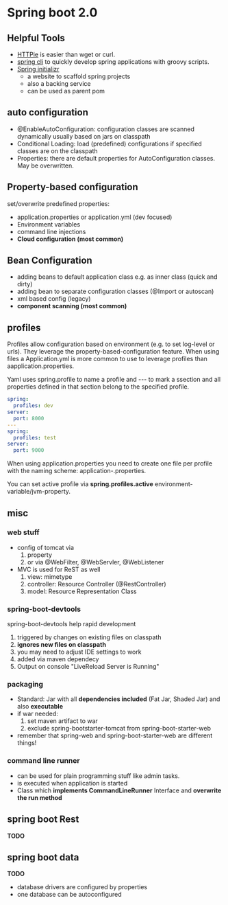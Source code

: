 # Spring boot 2.0

## Helpful Tools

- [HTTPie](https://httpie.org/) is easier than wget or curl.
- [spring cli](https://docs.spring.io/spring-boot/docs/current/reference/html/spring-boot-cli.html) to quickly develop spring applications with groovy scripts.
- [Spring initializr](https://start.spring.io/) 
  - a website to scaffold spring projects 
  - also a backing service
  - can be used as parent pom 

## auto configuration

- @EnableAutoConfiguration: configuration classes are scanned dynamically usually based on jars on classpath
- Conditional Loading: load (predefined) configurations if specified classes are on the classpath
- Properties: there are default properties for AutoConfiguration classes. May be overwritten.

## Property-based configuration

set/overwrite predefined properties:

- application.properties or application.yml (dev focused)
- Environment variables
- command line injections 
- **Cloud configuration (most common)**

## Bean Configuration

- adding beans to default application class e.g. as inner class (quick and dirty)
- adding bean to separate configuration classes (@Import or autoscan)
- xml based config (legacy)
- **component scanning (most common)**

## profiles

Profiles allow configuration based on environment (e.g. to set log-level or urls). They leverage the property-based-configuration feature. 
When using files a Application.yml is more common to use to leverage profiles than aapplication.properties.

Yaml uses spring.profile to name a profile and --- to mark a ssection and all properties defined in that section belong to the specified profile.

```yaml
spring:
  profiles: dev
server:
  port: 8000
---
spring:
  profiles: test
server:
  port: 9000
```

When using application.properties you need to create one file per profile with the naming scheme: application-<profilename>.properties.

You can set active profile via **spring.profiles.active** environment-variable/jvm-property.

## misc

### web stuff

- config of tomcat via 
  1. property 
  2. or via @WebFilter, @WebServler, @WebListener
- MVC is used for ReST as well
  1. view: mimetype
  2. controller: Resource Controller (@RestController)
  3. model: Resource Representation Class

### spring-boot-devtools

spring-boot-devtools help rapid development

  1. triggered by changes on existing files on classpath
  2. **ignores new files on classpath**
  3. you may need to adjust IDE settings to work
  4. added via maven dependecy
  5. Output on console "LiveReload Server is Running"

### packaging

- Standard: Jar with all **dependencies included** (Fat Jar, Shaded Jar) and also **executable**
- if war needed:
  1. set maven artifact to war
  2. exclude spring-bootstarter-tomcat from spring-boot-starter-web
- remember that spring-web and spring-boot-starter-web are different things!

### command line runner

- can be used for plain programming stuff like admin tasks.
- is executed when application is started
- Class which **implements CommandLineRunner** Interface and **overwrite the run method**

## spring boot Rest

**TODO**

## spring boot data

**TODO**

- database drivers are configured by properties
- one database can be autoconfigured
